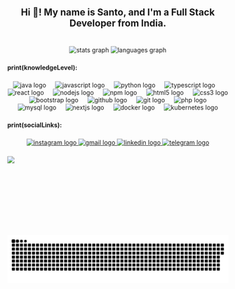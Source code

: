 <h1 align="center"></Hello World!!></h1>

###

<h2 align="center">Hi 👋! My name is Santo, and I'm a Full Stack Developer from India.</h2>

###

<br clear="both">

<div align="center">
  <img src="https://github-readme-stats.vercel.app/api?username=ixmsanto&hide_title=true&hide_rank=true&show_icons=true&include_all_commits=true&count_private=true&disable_animations=false&theme=rose_pine&locale=en&hide_border=true" height="150" alt="stats graph"  />
  <img src="https://github-readme-stats.vercel.app/api/top-langs?username=ixmsanto&locale=en&hide_title=true&layout=compact&card_width=320&langs_count=5&theme=rose_pine&hide_border=true" height="150" alt="languages graph"  />
</div>

###

<h4 align="left">print(knowledgeLevel):</h4>

###

<div align="center">
  <img src="https://skillicons.dev/icons?i=java" height="30" alt="java logo"  />
  <img width="13" />
  <img src="https://skillicons.dev/icons?i=js" height="30" alt="javascript logo"  />
  <img width="13" />
  <img src="https://cdn.jsdelivr.net/gh/devicons/devicon/icons/python/python-original.svg" height="30" alt="python logo"  />
  <img width="13" />
  <img src="https://skillicons.dev/icons?i=ts" height="30" alt="typescript logo"  />
  <img width="13" />
  <img src="https://skillicons.dev/icons?i=react" height="30" alt="react logo"  />
  <img width="13" />
  <img src="https://skillicons.dev/icons?i=nodejs" height="30" alt="nodejs logo"  />
  <img width="13" />
  <img src="https://cdn.simpleicons.org/npm/CB3837" height="30" alt="npm logo"  />
  <img width="13" />
  <img src="https://cdn.jsdelivr.net/gh/devicons/devicon/icons/html5/html5-original.svg" height="30" alt="html5 logo"  />
  <img width="13" />
  <img src="https://cdn.jsdelivr.net/gh/devicons/devicon/icons/css3/css3-original.svg" height="30" alt="css3 logo"  />
  <img width="13" />
  <img src="https://skillicons.dev/icons?i=bootstrap" height="30" alt="bootstrap logo"  />
  <img width="13" />
  <img src="https://skillicons.dev/icons?i=github" height="30" alt="github logo"  />
  <img width="13" />
  <img src="https://skillicons.dev/icons?i=git" height="30" alt="git logo"  />
  <img width="13" />
  <img src="https://skillicons.dev/icons?i=php" height="30" alt="php logo"  />
  <img width="13" />
  <img src="https://skillicons.dev/icons?i=mysql" height="30" alt="mysql logo"  />
  <img width="13" />
  <img src="https://skillicons.dev/icons?i=nextjs" height="30" alt="nextjs logo"  />
  <img width="13" />
  <img src="https://skillicons.dev/icons?i=docker" height="30" alt="docker logo"  />
  <img width="13" />
  <img src="https://skillicons.dev/icons?i=kubernetes" height="30" alt="kubernetes logo"  />
</div>

###

<h4 align="left">print(socialLinks):</h4>

###

<div align="center">
  <a href="https://www.instagram.com/santhosh_chinraj/" target="_blank">
    <img src="https://img.shields.io/static/v1?message=Instagram&logo=instagram&label=&color=E4405F&logoColor=white&labelColor=&style=for-the-badge" height="35" alt="instagram logo"  />
  </a>
  <a href="mailto:contact@ixmsanto.me" target="_blank">
    <img src="https://img.shields.io/static/v1?message=Gmail&logo=gmail&label=&color=D14836&logoColor=white&labelColor=&style=for-the-badge" height="35" alt="gmail logo"  />
  </a>
  <a href="https://www.linkedin.com/in/santh0sh-c/" target="_blank">
    <img src="https://img.shields.io/static/v1?message=LinkedIn&logo=linkedin&label=&color=0077B5&logoColor=white&labelColor=&style=for-the-badge" height="35" alt="linkedin logo"  />
  </a>
  <a href="https://t.me/ixmsanto" target="_blank">
    <img src="https://img.shields.io/static/v1?message=Telegram&logo=telegram&label=&color=2CA5E0&logoColor=white&labelColor=&style=for-the-badge" height="35" alt="telegram logo"  />
  </a>
</div>

###

<img align="left" height="180" src="https://i.imgflip.com/7jhoob.png"  />

###

<img src="https://raw.githubusercontent.com/ixmsanto/ixmsanto/output/github-snake-dark.svg" alt="Snake animation" />

###
